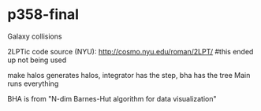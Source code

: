 # p358-final
Galaxy collisions

2LPTic code source (NYU): http://cosmo.nyu.edu/roman/2LPT/ #this ended up not being used 

make halos generates halos, integrator has the step, bha has the tree
Main runs everything 

BHA is from "N-dim Barnes-Hut algorithm for data visualization"
